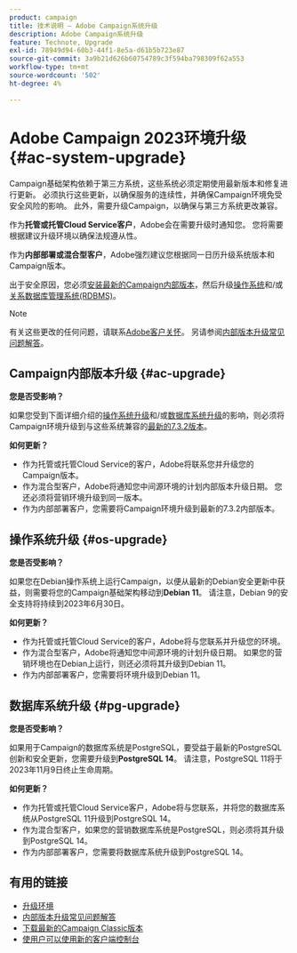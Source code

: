 ```yaml
---
product: campaign
title: 技术说明 — Adobe Campaign系统升级
description: Adobe Campaign系统升级
feature: Technote, Upgrade
exl-id: 78949d94-60b3-44f1-8e5a-d61b5b723e87
source-git-commit: 3a9b21d626b60754789c3f594ba798309f62a553
workflow-type: tm+mt
source-wordcount: '502'
ht-degree: 4%

---
```


# Adobe Campaign 2023环境升级 {#ac-system-upgrade}

Campaign基础架构依赖于第三方系统，这些系统必须定期使用最新版本和修复进行更新。 必须执行这些更新，以确保服务的连续性，并确保Campaign环境免受安全风险的影响。 此外，需要升级Campaign，以确保与第三方系统更改兼容。

作为&#x200B;**托管或托管Cloud Service客户**，Adobe会在需要升级时通知您。 您将需要根据建议升级环境以确保法规遵从性。

作为&#x200B;**内部部署或混合型客户**，Adobe强烈建议您根据同一日历升级系统版本和Campaign版本。

出于安全原因，您必须[安装最新的Campaign内部版本](#ac-upgrade)，然后升级[操作系统](#os-upgrade)和/或[关系数据库管理系统(RDBMS)](#pg-upgrade)。

>[!NOTE]
>
>有关这些更改的任何问题，请联系[Adobe客户关怀](https://helpx.adobe.com/cn/enterprise/admin-guide.html/enterprise/using/support-for-experience-cloud.ug.html)。 另请参阅[内部版本升级常见问题解答](../../platform/using/faq-build-upgrade.md)。
>

## Campaign内部版本升级 {#ac-upgrade}

**您是否受影响？**

如果您受到下面详细介绍的[操作系统升级](#os-upgrade)和/或[数据库系统升级](#pg-upgrade)的影响，则必须将Campaign环境升级到与这些系统兼容的[最新的7.3.2版本](../../rn/using/latest-release.md#release-7-3-2)。

**如何更新？**

* 作为托管或托管Cloud Service的客户，Adobe将联系您并升级您的Campaign版本。
* 作为混合型客户，Adobe将通知您中间源环境的计划内部版本升级日期。 您还必须将营销环境升级到同一版本。
* 作为内部部署客户，您需要将Campaign环境升级到最新的7.3.2内部版本。


## 操作系统升级 {#os-upgrade}

**您是否受影响？**

如果您在Debian操作系统上运行Campaign，以便从最新的Debian安全更新中获益，则需要将您的Campaign基础架构移动到&#x200B;**Debian 11**。 请注意，Debian 9的安全支持将持续到2023年6月30日。

**如何更新？**

* 作为托管或托管Cloud Service的客户，Adobe将与您联系并升级您的环境。
* 作为混合型客户，Adobe将通知您中间源环境的计划升级日期。 如果您的营销环境也在Debian上运行，则还必须将其升级到Debian 11。
* 作为内部部署客户，您需要将环境升级到Debian 11。

## 数据库系统升级 {#pg-upgrade}

**您是否受影响？**

如果用于Campaign的数据库系统是PostgreSQL，要受益于最新的PostgreSQL创新和安全更新，您需要升级到&#x200B;**PostgreSQL 14**。 请注意，PostgreSQL 11将于2023年11月9日终止生命周期。

**如何更新？**

* 作为托管或托管Cloud Service客户，Adobe将与您联系，并将您的数据库系统从PostgreSQL 11升级到PostgreSQL 14。
* 作为混合型客户，如果您的营销数据库系统是PostgreSQL，则必须将其升级到PostgreSQL 14。
* 作为内部部署客户，您需要将数据库系统升级到PostgreSQL 14。


## 有用的链接

* [升级环境](../../production/using/build-upgrade.md)
* [内部版本升级常见问题解答](../../platform/using/faq-build-upgrade.md)
* [下载最新的Campaign Classic版本](https://experience.adobe.com/#/downloads/content/software-distribution/cn/campaign.html)
* [使用户可以使用新的客户端控制台](../../installation/using/client-console-availability-for-windows.md)
